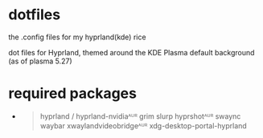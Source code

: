 # dotfiles
the .config files for my hyprland(kde) rice

dot files for Hyprland, themed around the KDE Plasma default background (as of plasma 5.27)

# required packages
 - > hyprland / hyprland-nvidiaᴬᵁᴿ
   > grim
   > slurp
   > hyprshotᴬᵁᴿ
   > swaync
   > waybar
   > xwaylandvideobridgeᴬᵁᴿ
   > xdg-desktop-portal-hyprland
